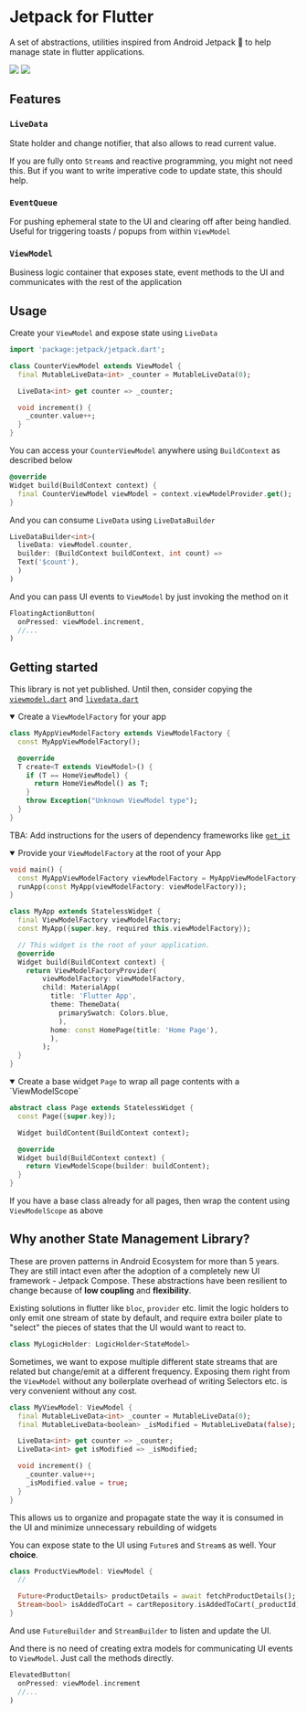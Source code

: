 # Jetpack for Flutter
A set of abstractions, utilities inspired from Android Jetpack 🚀 to help manage state in flutter applications.

<p>
  <a href="https://github.com/praja/jetpack/blob/main/LICENSE"><img src="https://img.shields.io/badge/LICENSE-BSD%203-green" /></a>
  <a href="https://pub.dev/packages/jetpack"><img src="https://img.shields.io/badge/pub-v0.1.3-blue" /></a>
</p>

## Features
### `LiveData`
State holder and change notifier, that also allows to read current value.

If you are fully onto `Stream`s and reactive programming, you might not need this. But if you want to write imperative code to update state, this should help.

### `EventQueue`
For pushing ephemeral state to the UI and clearing off after being handled. Useful for triggering toasts / popups from within `ViewModel`

### `ViewModel`
Business logic container that exposes state, event methods to the UI and communicates with the rest of the application

## Usage

Create your `ViewModel` and expose state using `LiveData`
```dart
import 'package:jetpack/jetpack.dart';

class CounterViewModel extends ViewModel {
  final MutableLiveData<int> _counter = MutableLiveData(0);

  LiveData<int> get counter => _counter;

  void increment() {
    _counter.value++;
  }
}
```

You can access your `CounterViewModel` anywhere using `BuildContext` as described below

```dart
@override
Widget build(BuildContext context) {
  final CounterViewModel viewModel = context.viewModelProvider.get();
}
```

And you can consume `LiveData` using `LiveDataBuilder`
```dart
LiveDataBuilder<int>(
  liveData: viewModel.counter,
  builder: (BuildContext buildContext, int count) =>
  Text('$count'),
  )
)
```

And you can pass UI events to `ViewModel` by just invoking the method on it
```dart
FloatingActionButton(
  onPressed: viewModel.increment,
  //...
)
```

## Getting started
This library is not yet published. Until then, consider copying the [`viewmodel.dart`](./lib/livedata.dart) and [`livedata.dart`](./lib/livedata.dart)

<details open>
<summary>Create a <code>ViewModelFactory</code> for your app</summary>

```dart
class MyAppViewModelFactory extends ViewModelFactory {
  const MyAppViewModelFactory();

  @override
  T create<T extends ViewModel>() {
    if (T == HomeViewModel) {
      return HomeViewModel() as T;
    }
    throw Exception("Unknown ViewModel type");
  }
}
```

</details>

TBA: Add instructions for the users of dependency frameworks like [`get_it`](https://pub.dev/packages/get_it)

<details open>
<summary>Provide your <code>ViewModelFactory</code> at the root of your App</summary>

```dart
void main() {
  const MyAppViewModelFactory viewModelFactory = MyAppViewModelFactory();
  runApp(const MyApp(viewModelFactory: viewModelFactory));
}

class MyApp extends StatelessWidget {
  final ViewModelFactory viewModelFactory;
  const MyApp({super.key, required this.viewModelFactory});

  // This widget is the root of your application.
  @override
  Widget build(BuildContext context) {
    return ViewModelFactoryProvider(
        viewModelFactory: viewModelFactory,
        child: MaterialApp(
          title: 'Flutter App',
          theme: ThemeData(
            primarySwatch: Colors.blue,
            ),
          home: const HomePage(title: 'Home Page'),
          ),
        );
  }
}
```

</details>

<details open>
<summary>Create a base widget <code>Page</code> to wrap all page contents with a `ViewModelScope`</summary>

```dart
abstract class Page extends StatelessWidget {
  const Page({super.key});

  Widget buildContent(BuildContext context);

  @override
  Widget build(BuildContext context) {
    return ViewModelScope(builder: buildContent);
  }
}
```

If you have a base class already for all pages, then wrap the content using `ViewModelScope` as above

</details>

## Why another State Management Library?
These are proven patterns in Android Ecosystem for more than 5 years. They are still intact even after the adoption of a completely new UI framework - Jetpack Compose. These abstractions have been resilient to change because of **low coupling** and **flexibility**.

Existing solutions in flutter like `bloc`, `provider` etc. limit the logic holders to only emit one stream of state by default, and require extra boiler plate to "select" the pieces of states that the UI would want to react to.

```dart
class MyLogicHolder: LogicHolder<StateModel>
```

Sometimes, we want to expose multiple different state streams that are related but change/emit at a different frequency. Exposing them right from the `ViewModel` without any boilerplate overhead of writing Selectors etc. is very convenient without any cost.

```dart
class MyViewModel: ViewModel {
  final MutableLiveData<int> _counter = MutableLiveData(0);
  final MutableLiveData<boolean> _isModified = MutableLiveData(false);

  LiveData<int> get counter => _counter;
  LiveData<int> get isModified => _isModified;

  void increment() {
    _counter.value++;
    _isModified.value = true;
  }
}
```

This allows us to organize and propagate state the way it is consumed in the UI and minimize unnecessary rebuilding of widgets

You can expose state to the UI using `Future`s and `Stream`s as well. Your **choice**.
```dart
class ProductViewModel: ViewModel {
  //

  Future<ProductDetails> productDetails = await fetchProductDetails();
  Stream<bool> isAddedToCart = cartRepository.isAddedToCart(_productId);
}
```
And use `FutureBuilder` and `StreamBuilder` to listen and update the UI.

And there is no need of creating extra models for communicating UI events to `ViewModel`. Just call the methods directly.
```dart
ElevatedButton(
  onPressed: viewModel.increment
  //...
)
```

